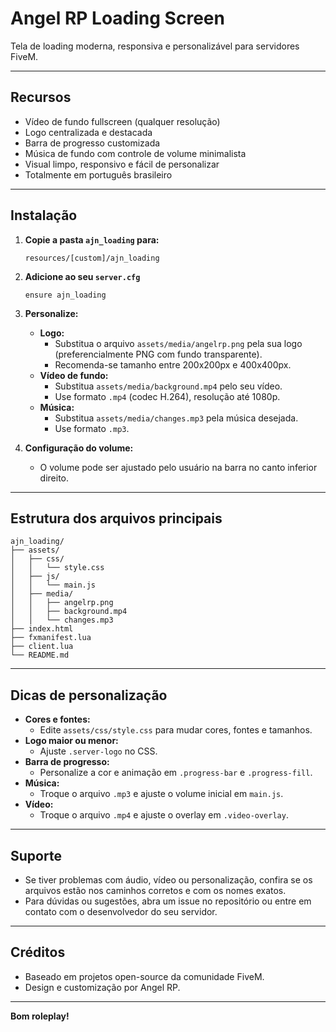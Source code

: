 # Angel RP Loading Screen

Tela de loading moderna, responsiva e personalizável para servidores FiveM.

---

## Recursos
- Vídeo de fundo fullscreen (qualquer resolução)
- Logo centralizada e destacada
- Barra de progresso customizada
- Música de fundo com controle de volume minimalista
- Visual limpo, responsivo e fácil de personalizar
- Totalmente em português brasileiro

---

## Instalação

1. **Copie a pasta `ajn_loading` para:**
   ```
   resources/[custom]/ajn_loading
   ```

2. **Adicione ao seu `server.cfg`**
   ```
   ensure ajn_loading
   ```

3. **Personalize:**
   - **Logo:**
     - Substitua o arquivo `assets/media/angelrp.png` pela sua logo (preferencialmente PNG com fundo transparente).
     - Recomenda-se tamanho entre 200x200px e 400x400px.
   - **Vídeo de fundo:**
     - Substitua `assets/media/background.mp4` pelo seu vídeo.
     - Use formato `.mp4` (codec H.264), resolução até 1080p.
   - **Música:**
     - Substitua `assets/media/changes.mp3` pela música desejada.
     - Use formato `.mp3`.

4. **Configuração do volume:**
   - O volume pode ser ajustado pelo usuário na barra no canto inferior direito.

---

## Estrutura dos arquivos principais
```
ajn_loading/
├── assets/
│   ├── css/
│   │   └── style.css
│   ├── js/
│   │   └── main.js
│   ├── media/
│   │   ├── angelrp.png
│   │   ├── background.mp4
│   │   └── changes.mp3
├── index.html
├── fxmanifest.lua
├── client.lua
└── README.md
```

---

## Dicas de personalização
- **Cores e fontes:**
  - Edite `assets/css/style.css` para mudar cores, fontes e tamanhos.
- **Logo maior ou menor:**
  - Ajuste `.server-logo` no CSS.
- **Barra de progresso:**
  - Personalize a cor e animação em `.progress-bar` e `.progress-fill`.
- **Música:**
  - Troque o arquivo `.mp3` e ajuste o volume inicial em `main.js`.
- **Vídeo:**
  - Troque o arquivo `.mp4` e ajuste o overlay em `.video-overlay`.

---

## Suporte
- Se tiver problemas com áudio, vídeo ou personalização, confira se os arquivos estão nos caminhos corretos e com os nomes exatos.
- Para dúvidas ou sugestões, abra um issue no repositório ou entre em contato com o desenvolvedor do seu servidor.

---

## Créditos
- Baseado em projetos open-source da comunidade FiveM.
- Design e customização por Angel RP.

---

**Bom roleplay!** 
